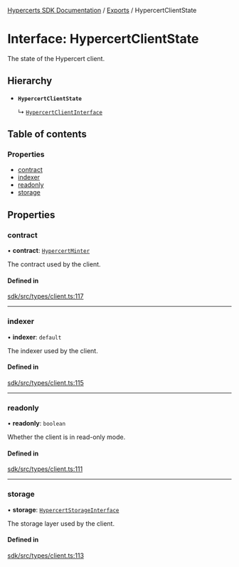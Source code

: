 [Hypercerts SDK Documentation](../README.md) / [Exports](../modules.md) / HypercertClientState

# Interface: HypercertClientState

The state of the Hypercert client.

## Hierarchy

- **`HypercertClientState`**

  ↳ [`HypercertClientInterface`](HypercertClientInterface.md)

## Table of contents

### Properties

- [contract](HypercertClientState.md#contract)
- [indexer](HypercertClientState.md#indexer)
- [readonly](HypercertClientState.md#readonly)
- [storage](HypercertClientState.md#storage)

## Properties

### contract

• **contract**: [`HypercertMinter`](HypercertMinter.md)

The contract used by the client.

#### Defined in

[sdk/src/types/client.ts:117](https://github.com/Network-Goods/hypercerts/blob/fceb7f4/sdk/src/types/client.ts#L117)

---

### indexer

• **indexer**: `default`

The indexer used by the client.

#### Defined in

[sdk/src/types/client.ts:115](https://github.com/Network-Goods/hypercerts/blob/fceb7f4/sdk/src/types/client.ts#L115)

---

### readonly

• **readonly**: `boolean`

Whether the client is in read-only mode.

#### Defined in

[sdk/src/types/client.ts:111](https://github.com/Network-Goods/hypercerts/blob/fceb7f4/sdk/src/types/client.ts#L111)

---

### storage

• **storage**: [`HypercertStorageInterface`](HypercertStorageInterface.md)

The storage layer used by the client.

#### Defined in

[sdk/src/types/client.ts:113](https://github.com/Network-Goods/hypercerts/blob/fceb7f4/sdk/src/types/client.ts#L113)
